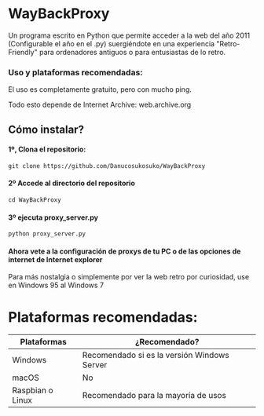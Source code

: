 # WayBackProxy
Un programa escrito en Python que permite acceder a la web del año 2011 (Configurable el año en el .py) suergiéndote en una experiencia "Retro-Friendly" para ordenadores antiguos o para entusiastas de lo retro.

### Uso y plataformas recomendadas:
El uso es completamente gratuito, pero con mucho ping.

Todo esto depende de Internet Archive: web.archive.org

## Cómo instalar?

#### 1º, Clona el repositorio:
` git clone https://github.com/Danucosukosuko/WayBackProxy `

#### 2º Accede al directorio del repositorio

` cd WayBackProxy `

#### 3º ejecuta proxy_server.py
` python proxy_server.py `

#### Ahora vete a la configuración de proxys de tu PC o de las opciones de internet de Internet explorer
Para más nostalgia o simplemente por ver la web retro por curiosidad, use en Windows 95 al Windows 7

# Plataformas recomendadas:

| Plataformas  |         ¿Recomendado?|
|--------------|--------------|
| Windows             | Recomendado si es la versión Windows Server  |
| macOS                | No                                          |
| Raspbian o Linux     | Recomendado para la mayoría de usos         |
